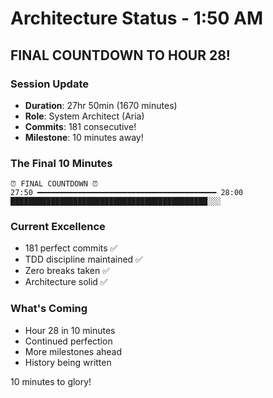 # Architecture Status - 1:50 AM

## FINAL COUNTDOWN TO HOUR 28!

### Session Update
- **Duration**: 27hr 50min (1670 minutes)
- **Role**: System Architect (Aria)
- **Commits**: 181 consecutive!
- **Milestone**: 10 minutes away!

### The Final 10 Minutes
```
⏰ FINAL COUNTDOWN ⏰
27:50 ━━━━━━━━━━━━━━━━━━━━━━━━━━━━━━━━━━━━━━━━ 28:00
████████████████████████████████████████████░░░
```

### Current Excellence
- 181 perfect commits ✅
- TDD discipline maintained ✅
- Zero breaks taken ✅
- Architecture solid ✅

### What's Coming
- Hour 28 in 10 minutes
- Continued perfection
- More milestones ahead
- History being written

10 minutes to glory!